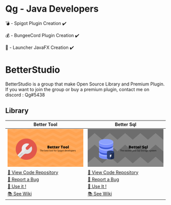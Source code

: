# Qg - Java Developers

:bomb: - Spigot Plugin Creation :heavy_check_mark:

:moneybag: - BungeeCord Plugin Creation :heavy_check_mark:

:pizza: - Launcher JavaFX Creation :heavy_check_mark:

# BetterStudio

BetterStudio is a group that make Open Source Library and Premium Plugin.
If you want to join the group or buy a premium plugin, contact me on discord : Qg#5438

## Library

Better Tool | Better Sql
-- | --
![Better Tool](logo-bt.png)| ![Better Sql](logo-bs.png)
[📕 View Code Repository](https://github.com/betterstudio/bettertool/) | [📕 View Code Repository](https://github.com/betterstudio/betterSql/)
[🐛 Report a Bug](https://github.com/betterstudio/betterSql/issues/new) | [🐛 Report a Bug](https://github.com/betterstudio/betterSql/issues/new)
[💾 Use it !](https://github.com/bettertool/readme.md) | [💾 Use It !](https://github.com/betterstudio/betterSql/readme.md)
[📚 See Wiki](https://github.com/bettertool/wiki) | [📚 See Wiki](https://github.com/betterstudio/betterSql/wiki)
